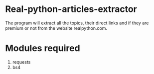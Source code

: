 # Real-python-articles-extractor
The program will extract all the topics, their direct links and if they are premium or not from the website realpython.com.


# Modules required
1) requests
2) bs4
